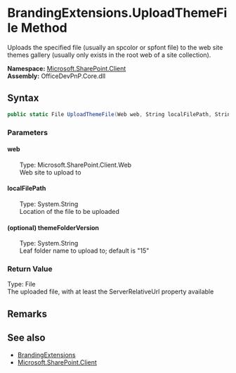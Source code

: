 # BrandingExtensions.UploadThemeFile Method  
 Uploads the specified file (usually an spcolor or spfont file) to the web site themes gallery (usually only exists in the root web of a site collection).   

**Namespace:** [Microsoft.SharePoint.Client](Microsoft.SharePoint.Client.md)  
**Assembly:** OfficeDevPnP.Core.dll  
## Syntax
```C#
public static File UploadThemeFile(Web web, String localFilePath, String themeFolderVersion)
```
### Parameters
#### web  
&emsp;&emsp;Type: Microsoft.SharePoint.Client.Web  
&emsp;&emsp;Web site to upload to  

  

#### localFilePath  
&emsp;&emsp;Type: System.String  
&emsp;&emsp;Location of the file to be uploaded  

  

#### (optional) themeFolderVersion  
&emsp;&emsp;Type: System.String  
&emsp;&emsp;Leaf folder name to upload to; default is "15"  

  

### Return Value
Type: File  
The uploaded file, with at least the ServerRelativeUrl property available  


## Remarks
  
## See also
- [BrandingExtensions](Microsoft.SharePoint.Client.BrandingExtensions.md) 
- [Microsoft.SharePoint.Client](Microsoft.SharePoint.Client.md) 
